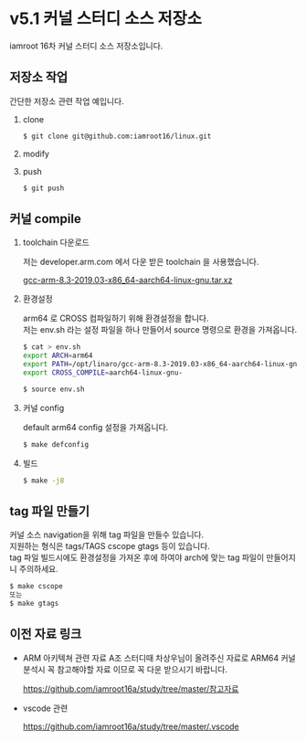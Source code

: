 v5.1 커널 스터디 소스 저장소
============================

iamroot 16차 커널 스터디 소스 저장소입니다.

저장소 작업 
---------------
간단한 저장소 관련 작업 예입니다.

1. clone

   ``` bash
   $ git clone git@github.com:iamroot16/linux.git
   ```

2. modify

3. push

   ``` bash
   $ git push
   ```

커널 compile
------------

1. toolchain 다운로드

   저는 developer.arm.com 에서 다운 받은 toolchain 을 사용했습니다.

   [gcc-arm-8.3-2019.03-x86_64-aarch64-linux-gnu.tar.xz](https://developer.arm.com/-/media/Files/downloads/gnu-a/8.3-2019.03/binrel/gcc-arm-8.3-2019.03-x86_64-aarch64-linux-gnu.tar.xz?revision=2e88a73f-d233-4f96-b1f4-d8b36e9bb0b9&la=en&hash=167687FADA00B73D20EED2A67D0939A197504ACD)

2. 환경설정
   
   arm64 로 CROSS 컴파일하기 위해 환경설정을 합니다.  
   저는 env.sh 라는 설정 파일을 하나 만들어서 source 명령으로 환경을 가져옵니다.
   
   ``` bash
   $ cat > env.sh
   export ARCH=arm64
   export PATH=/opt/linaro/gcc-arm-8.3-2019.03-x86_64-aarch64-linux-gnu/bin:$PATH
   export CROSS_COMPILE=aarch64-linux-gnu-

   $ source env.sh
   ```

3. 커널 config

	default arm64 config 설정을 가져옵니다.

	``` bash
	$ make defconfig
	```

4. 빌드

	``` bash
	$ make -j8
	```

tag 파일 만들기
---------------

커널 소스 navigation을 위해 tag 파일을 만들수 있습니다.  
지원하는 형식은 tags/TAGS cscope gtags 등이 있습니다.  
tag 파일 빌드시에도 환경설정을 가져온 후에 하여야 arch에 맞는 tag
파일이 만들어지니 주의하세요.

``` bash
$ make cscope
또는
$ make gtags
```

이전 자료 링크
--------------

* ARM 아키텍쳐 관련 자료
  A조 스터디때 차상우님이 올려주신 자료로 ARM64 커널 분석시 꼭
  참고해야할 자료 이므로 꼭 다운 받으시기 바랍니다.

  https://github.com/iamroot16a/study/tree/master/참고자료

* vscode 관련 

  https://github.com/iamroot16a/study/tree/master/.vscode

